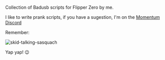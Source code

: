 Collection of Badusb scripts for Flipper Zero by me.

I like to write prank scripts, if you have a sugestion, I'm on the <a href="https://momentum-fw.dev/">Momentum Discord</a>

Remember:

![skid-talking-sasquach](https://github.com/AbeNaws/Flipper-Zero-BadUsb-Scripts/assets/113221023/7e4370db-3f7c-4bf8-819b-8e489f92e99b)

Yap yap! 😉
